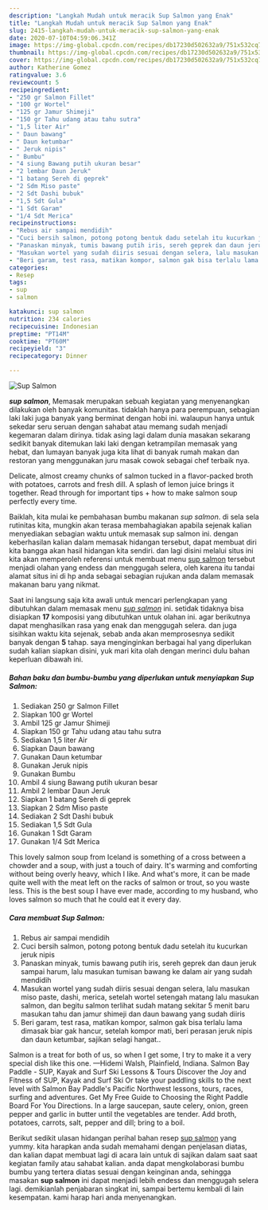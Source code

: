 ```yaml
---
description: "Langkah Mudah untuk meracik Sup Salmon yang Enak"
title: "Langkah Mudah untuk meracik Sup Salmon yang Enak"
slug: 2415-langkah-mudah-untuk-meracik-sup-salmon-yang-enak
date: 2020-07-10T04:59:06.341Z
image: https://img-global.cpcdn.com/recipes/db17230d502632a9/751x532cq70/sup-salmon-foto-resep-utama.jpg
thumbnail: https://img-global.cpcdn.com/recipes/db17230d502632a9/751x532cq70/sup-salmon-foto-resep-utama.jpg
cover: https://img-global.cpcdn.com/recipes/db17230d502632a9/751x532cq70/sup-salmon-foto-resep-utama.jpg
author: Katherine Gomez
ratingvalue: 3.6
reviewcount: 5
recipeingredient:
- "250 gr Salmon Fillet"
- "100 gr Wortel"
- "125 gr Jamur Shimeji"
- "150 gr Tahu udang atau tahu sutra"
- "1,5 liter Air"
- " Daun bawang"
- " Daun ketumbar"
- " Jeruk nipis"
- " Bumbu"
- "4 siung Bawang putih ukuran besar"
- "2 lembar Daun Jeruk"
- "1 batang Sereh di geprek"
- "2 Sdm Miso paste"
- "2 Sdt Dashi bubuk"
- "1,5 Sdt Gula"
- "1 Sdt Garam"
- "1/4 Sdt Merica"
recipeinstructions:
- "Rebus air sampai mendidih"
- "Cuci bersih salmon, potong potong bentuk dadu setelah itu kucurkan jeruk nipis"
- "Panaskan minyak, tumis bawang putih iris, sereh geprek dan daun jeruk sampai harum, lalu masukan tumisan bawang ke dalam air yang sudah mendidih"
- "Masukan wortel yang sudah diiris sesuai dengan selera, lalu masukan miso paste, dashi, merica, setelah wortel setengah matang lalu masukan salmon, dan begitu salmon terlihat sudah matang sekitar 5 menit baru masukan tahu dan jamur shimeji dan daun bawang yang sudah diiris"
- "Beri garam, test rasa, matikan kompor, salmon gak bisa terlalu lama dimasak biar gak hancur, setelah kompor mati, beri perasan jeruk nipis dan daun ketumbar, sajikan selagi hangat.."
categories:
- Resep
tags:
- sup
- salmon

katakunci: sup salmon 
nutrition: 234 calories
recipecuisine: Indonesian
preptime: "PT14M"
cooktime: "PT60M"
recipeyield: "3"
recipecategory: Dinner

---
```



![Sup Salmon](https://img-global.cpcdn.com/recipes/db17230d502632a9/751x532cq70/sup-salmon-foto-resep-utama.jpg)

<b><i>sup salmon</i></b>, Memasak merupakan sebuah kegiatan yang menyenangkan dilakukan oleh banyak komunitas. tidaklah hanya para perempuan, sebagian laki laki juga banyak yang berminat dengan hobi ini. walaupun hanya untuk sekedar seru seruan dengan sahabat atau memang sudah menjadi kegemaran dalam dirinya. tidak asing lagi dalam dunia masakan sekarang sedikit banyak ditemukan laki laki dengan ketrampilan memasak yang hebat, dan lumayan banyak juga kita lihat di banyak rumah makan dan restoran yang menggunakan juru masak cowok sebagai chef terbaik nya.

Delicate, almost creamy chunks of salmon tucked in a flavor-packed broth with potatoes, carrots and fresh dill. A splash of lemon juice brings it together. Read through for important tips + how to make salmon soup perfectly every time.

Baiklah, kita mulai ke pembahasan bumbu makanan <i>sup salmon</i>. di sela sela rutinitas kita, mungkin akan terasa membahagiakan apabila sejenak kalian menyediakan sebagian waktu untuk memasak sup salmon ini. dengan keberhasilan kalian dalam memasak hidangan tersebut, dapat membuat diri kita bangga akan hasil hidangan kita sendiri. dan lagi disini melalui situs ini kita akan memperoleh referensi untuk membuat menu <u>sup salmon</u> tersebut menjadi olahan yang endess dan menggugah selera, oleh karena itu tandai alamat situs ini di hp anda sebagai sebagian rujukan anda dalam memasak makanan baru yang nikmat.


Saat ini langsung saja kita awali untuk mencari perlengkapan yang dibutuhkan dalam memasak menu <u><i>sup salmon</i></u> ini. setidak tidaknya bisa disiapkan <b>17</b> komposisi yang dibutuhkan untuk olahan ini. agar berikutnya dapat menghasilkan rasa yang enak dan menggugah selera. dan juga sisihkan waktu kita sejenak, sebab anda akan memprosesnya sedikit banyak dengan <b>5</b> tahap. saya menginginkan berbagai hal yang diperlukan sudah kalian siapkan disini, yuk mari kita olah dengan merinci dulu bahan keperluan dibawah ini.

<!--inarticleads1-->

##### Bahan baku dan bumbu-bumbu yang diperlukan untuk menyiapkan Sup Salmon:

1. Sediakan 250 gr Salmon Fillet
1. Siapkan 100 gr Wortel
1. Ambil 125 gr Jamur Shimeji
1. Siapkan 150 gr Tahu udang atau tahu sutra
1. Sediakan 1,5 liter Air
1. Siapkan  Daun bawang
1. Gunakan  Daun ketumbar
1. Gunakan  Jeruk nipis
1. Gunakan  Bumbu
1. Ambil 4 siung Bawang putih ukuran besar
1. Ambil 2 lembar Daun Jeruk
1. Siapkan 1 batang Sereh di geprek
1. Siapkan 2 Sdm Miso paste
1. Sediakan 2 Sdt Dashi bubuk
1. Sediakan 1,5 Sdt Gula
1. Gunakan 1 Sdt Garam
1. Gunakan 1/4 Sdt Merica


This lovely salmon soup from Iceland is something of a cross between a chowder and a soup, with just a touch of dairy. It&#39;s warming and comforting without being overly heavy, which I like. And what&#39;s more, it can be made quite well with the meat left on the racks of salmon or trout, so you waste less. This is the best soup I have ever made, according to my husband, who loves salmon so much that he could eat it every day. 

<!--inarticleads2-->

##### Cara membuat Sup Salmon:

1. Rebus air sampai mendidih
1. Cuci bersih salmon, potong potong bentuk dadu setelah itu kucurkan jeruk nipis
1. Panaskan minyak, tumis bawang putih iris, sereh geprek dan daun jeruk sampai harum, lalu masukan tumisan bawang ke dalam air yang sudah mendidih
1. Masukan wortel yang sudah diiris sesuai dengan selera, lalu masukan miso paste, dashi, merica, setelah wortel setengah matang lalu masukan salmon, dan begitu salmon terlihat sudah matang sekitar 5 menit baru masukan tahu dan jamur shimeji dan daun bawang yang sudah diiris
1. Beri garam, test rasa, matikan kompor, salmon gak bisa terlalu lama dimasak biar gak hancur, setelah kompor mati, beri perasan jeruk nipis dan daun ketumbar, sajikan selagi hangat..


Salmon is a treat for both of us, so when I get some, I try to make it a very special dish like this one. —Hidemi Walsh, Plainfield, Indiana. Salmon Bay Paddle - SUP, Kayak and Surf Ski Lessons &amp; Tours Discover the Joy and Fitness of SUP, Kayak and Surf Ski Or take your paddling skills to the next level with Salmon Bay Paddle&#39;s Pacific Northwest lessons, tours, races, surfing and adventures. Get My Free Guide to Choosing the Right Paddle Board For You Directions. In a large saucepan, saute celery, onion, green pepper and garlic in butter until the vegetables are tender. Add broth, potatoes, carrots, salt, pepper and dill; bring to a boil. 

Berikut sedikit ulasan hidangan perihal bahan resep <u>sup salmon</u> yang yummy. kita harapkan anda sudah memahami dengan penjelasan diatas, dan kalian dapat membuat lagi di acara lain untuk di sajikan dalam saat saat kegiatan family atau sahabat kalian. anda dapat mengkolaborasi bumbu bumbu yang tertera diatas sesuai dengan keinginan anda, sehingga masakan <b>sup salmon</b> ini dapat menjadi lebih endess dan menggugah selera lagi. demikianlah penjabaran singkat ini, sampai bertemu kembali di lain kesempatan. kami harap hari anda menyenangkan.
